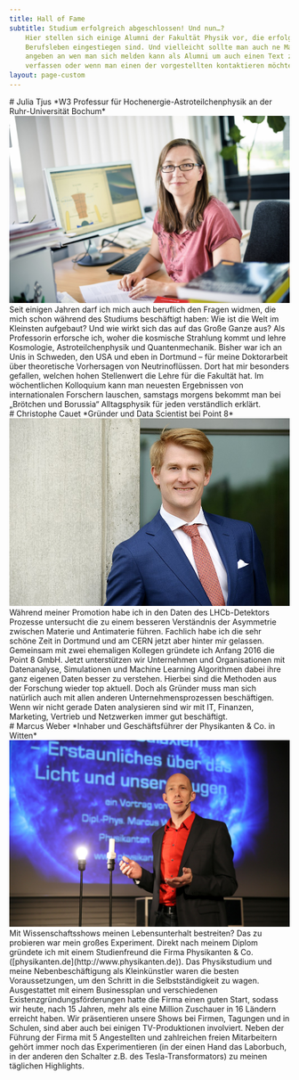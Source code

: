 ```yaml
---
title: Hall of Fame
subtitle: Studium erfolgreich abgeschlossen! Und nun…?
    Hier stellen sich einige Alumni der Fakultät Physik vor, die erfolgreich ins
    Berufsleben eingestiegen sind. Und vielleicht sollte man auch ne Mailadresse
    angeben an wen man sich melden kann als Alumni um auch einen Text zu
    verfassen oder wenn man einen der vorgestellten kontaktieren möchte
layout: page-custom
---
```


<div class="box" markdown="1">
# Julia Tjus
*W3 Professur für Hochenergie-Astroteilchenphysik an der Ruhr-Universität
Bochum*  
<span class="image left wall-of-fame">
  <img src="images/wall_of_fame/wof-tjus.jpg" alt="">
</span>
Seit einigen Jahren darf ich mich auch beruflich den Fragen widmen, die mich
schon während des Studiums beschäftigt haben: Wie ist die Welt im Kleinsten
aufgebaut? Und wie wirkt sich das auf das Große Ganze aus? Als Professorin
erforsche ich, woher die kosmische Strahlung kommt und lehre Kosmologie,
Astroteilchenphysik und Quantenmechanik. Bisher war ich an Unis in Schweden,
den USA und eben in Dortmund – für meine Doktorarbeit über theoretische
Vorhersagen von Neutrinoflüssen. Dort hat mir besonders gefallen, welchen
hohen Stellenwert die Lehre für die Fakultät hat. Im wöchentlichen
Kolloquium kann man neuesten Ergebnissen von internationalen Forschern
lauschen, samstags morgens bekommt man bei „Brötchen und Borussia“
Alltagsphysik für jeden verständlich erklärt.
</div>

<div class="box" markdown="1">
# Christophe Cauet
*Gründer und Data Scientist bei Point 8*  
<span class="image right wall-of-fame">
  <!-- adjusting the image position a little bit to the left via object-position -->
  <img src="images/wall_of_fame/wof-ccauet.jpg" alt="" style="object-position: 90%;">
</span>
Während meiner Promotion habe ich in den Daten des LHCb-Detektors Prozesse
untersucht die zu einem besseren Verständnis der Asymmetrie zwischen Materie und
Antimaterie führen. Fachlich habe ich die sehr schöne Zeit in Dortmund und am
CERN jetzt aber hinter mir gelassen. Gemeinsam mit zwei ehemaligen Kollegen
gründete ich Anfang 2016 die Point 8 GmbH. Jetzt unterstützen wir Unternehmen
und Organisationen mit Datenanalyse, Simulationen und Machine Learning
Algorithmen dabei ihre ganz eigenen Daten besser zu verstehen. Hierbei sind die
Methoden aus der Forschung wieder top aktuell. Doch als Gründer muss man sich
natürlich auch mit allen anderen Unternehmensprozessen beschäftigen. Wenn wir
nicht gerade Daten analysieren sind wir mit IT, Finanzen, Marketing, Vertrieb
und Netzwerken immer gut beschäftigt. 
</div>

<div class="box" markdown="1">
# Marcus Weber
*Inhaber und Geschäftsführer der Physikanten & Co. in Witten*  
<span class="image left wall-of-fame">
  <img src="images/wall_of_fame/wof-mweber.jpg" alt="">
</span>
Mit Wissenschaftsshows meinen Lebensunterhalt bestreiten? Das zu probieren war
mein großes Experiment.  
Direkt nach meinem Diplom gründete ich mit einem Studienfreund die Firma
Physikanten & Co. ([physikanten.de](http://www.physikanten.de)).  
Das Physikstudium und meine Nebenbeschäftigung als Kleinkünstler waren die
besten Voraussetzungen, um den Schritt in die Selbstständigkeit zu wagen.
Ausgestattet mit einem Businessplan und verschiedenen
Existenzgründungsförderungen hatte die Firma einen guten Start, sodass wir
heute, nach 15 Jahren, mehr als eine Million Zuschauer in 16 Ländern erreicht
haben. Wir präsentieren unsere Shows bei Firmen, Tagungen und in Schulen, sind
aber auch bei einigen TV-Produktionen involviert. Neben der Führung der Firma
mit 5 Angestellten und zahlreichen freien Mitarbeitern gehört immer noch das
Experimentieren (in der einen Hand das Laborbuch, in der anderen den Schalter
z.B. des Tesla-Transformators) zu meinen täglichen Highlights.
</div>

